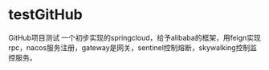 # testGitHub
GitHub项目测试
一个初步实现的springcloud，给予alibaba的框架，用feign实现rpc，nacos服务注册，gateway是网关，sentinel控制熔断，skywalking控制监控服务。
